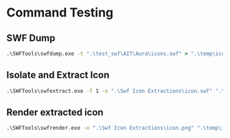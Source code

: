 # Command Testing

## SWF Dump

```cmd
.\SWFTools\swfdump.exe -t ".\test_swf\AIT\Aura\icons.swf" > ".\temp\icons-dump.txt"
```

## Isolate and Extract Icon

```cmd
.\SWFTools\swfextract.exe -f 1 -o ".\Swf Icon Extractions\icon.swf" ".\test_swf\AIT\Aura\icons.swf"
```

## Render extracted icon

```cmd
.\SWFTools\swfrender.exe -o ".\Swf Icon Extractions\icon.png" ".\temp\icon.swf"
```